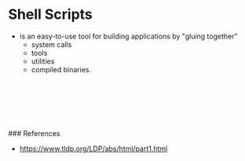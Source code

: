 # Shell Scripts

- is an easy-to-use tool for building applications by "gluing together" 
  - system calls
  - tools
  - utilities
  - compiled binaries.

<br><br><br><br><br>

### References
- https://www.tldp.org/LDP/abs/html/part1.html